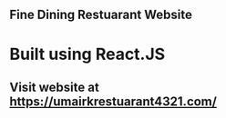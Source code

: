 ## Fine Dining Restuarant Website  

# Built using React.JS

## Visit website at https://umairkrestuarant4321.com/
